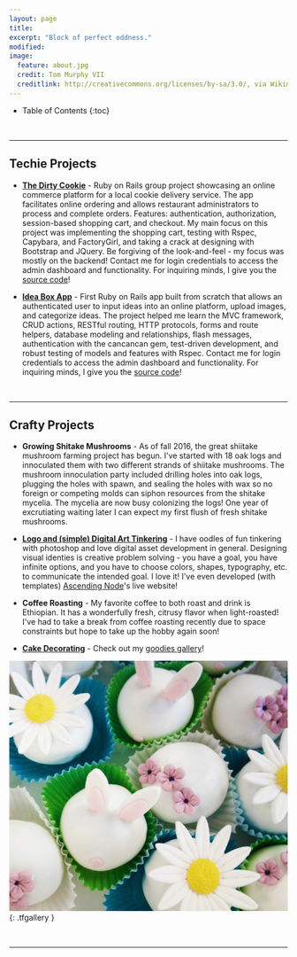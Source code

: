 ```yaml
---
layout: page
title:
excerpt: "Block of perfect oddness."
modified:
image:
  feature: about.jpg
  credit: Tom Murphy VII
  creditlink: http://creativecommons.org/licenses/by-sa/3.0/, via Wikimedia Commons
---
```



* Table of Contents
{:toc}

<br/>

---


## Techie Projects
<!-- * **The Diaper Doppler** -
<!-- (http://diaper-doppler.herokuapp.com) -->
<!-- [(https://github.com/teresafinn/the-dirty-cookie)](https://github.com/teresafinn/the-dirty-cookie) -->
<!-- I'm really excited to be in the initial stages (as of October 2015) of developing a web app for the non-profit [**PDX Diaper Bank**](www.pdxdiaperbank.org/). The application will allow volunteers at the diaper bank to place a bag of diapers on a scale and get an automatic read-out of how many diapers the package contains. This will help make more efficient use of volunteer-time by not requiring volunteers to count one-by-one all the thousands of diapers that are donated. This will help the diaper bank by allowing diapers to be packaged faster and allow distribution to go much quicker! -->

* [**The Dirty Cookie**](http://dirty-cookie.herokuapp.com) -
Ruby on Rails group project showcasing an online commerce platform for a local cookie delivery service. The app facilitates online ordering and allows restaurant administrators to process and complete orders. Features: authentication, authorization, session-based shopping cart, and checkout. My main focus on this project was implementing the shopping cart, testing with Rspec, Capybara, and FactoryGirl, and taking a crack at designing with Bootstrap and JQuery. Be forgiving of the look-and-feel - my focus was mostly on the backend! Contact me for login credentials to access the admin dashboard and functionality. For inquiring minds, I give you the [source code](https://github.com/teresafinn/the-dirty-cookie)!

* [**Idea Box App**](http://teresa-idea-box.herokuapp.com/) -
First Ruby on Rails app built from scratch that allows an authenticated user to input ideas into an online platform, upload images, and categorize ideas. The project helped me learn the MVC framework, CRUD actions, RESTful routing, HTTP protocols, forms and route helpers, database modeling and relationships, flash messages, authentication with the cancancan gem, test-driven development, and robust testing of models and features with Rspec. Contact me for login credentials to access the admin dashboard and functionality. For inquiring minds, I give you the [source code](https://github.com/teresafinn/teresa-idea-box)!

<br/>



---

##  Crafty Projects
* **Growing Shitake Mushrooms** - As of fall 2016, the great shiitake mushroom farming project has begun. I've started with 18 oak logs and innoculated them with two different strands of shiitake mushrooms. The mushroom innoculation party included drilling holes into oak logs, plugging the holes with spawn, and sealing the holes with wax so no foreign or competing molds can siphon resources from the shitake mycelia. The mycelia are now busy colonizing the logs! One year of excrutiating waiting later I can expect my first flush of fresh shitake mushrooms.

* [**Logo and (simple) Digital Art Tinkering**](/projects/digital-art-tinkering) - I have oodles of fun tinkering with photoshop and love digital asset development in general. Designing visual identies is creative problem solving - you have a goal, you have infinite options, and you have to choose colors, shapes, typography, etc. to communicate the intended goal. I love it! I've even developed (with templates) [Ascending Node](http://ascendingnode.ca/)'s live website!

* **Coffee Roasting** - My favorite coffee to both roast and drink is Ethiopian. It has a wonderfully fresh, citrusy flavor when light-roasted! I've had to take a break from coffee roasting recently due to space constraints but hope to take up the hobby again soon!

* [**Cake Decorating**](/projects/cake-pictures) - Check out my [goodies gallery](/projects/cake-pictures)!

![Easter Truffles](/images/easter.jpg "Easter Truffles"){: .tfgallery }

<br/>

---


